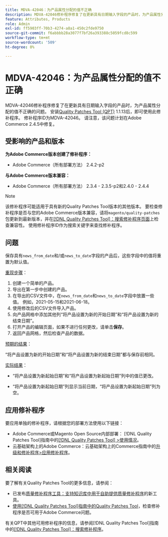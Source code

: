 ```yaml
---
title: MDVA-42046：为产品属性分配的值不正确
description: MDVA-42046修补程序修复了在更新具有日期输入字段的产品时，为产品属性分配的值不正确的问题。 安装[Quality Patches Tool (QPT)](https://experienceleague.adobe.com/en/docs/commerce-knowledge-base/kb/announcements/commerce-announcements/magento-quality-patches-released-new-tool-to-self-serve-quality-patches) 1.1.13后，即可使用此修补程序。 修补程序ID为MDVA-42046。 请注意，该问题计划在Adobe Commerce 2.4.5中修复。
feature: Attributes, Products
role: Admin
exl-id: ff5903ff-70b3-4274-a8a1-450c2fde9750
source-git-commit: f6abbbb28a3077f7bf26a393388c5059fcd8c599
workflow-type: tm+mt
source-wordcount: '509'
ht-degree: 0%

---
```


# MDVA-42046：为产品属性分配的值不正确

MDVA-42046修补程序修复了在更新具有日期输入字段的产品时，为产品属性分配的值不正确的问题。 安装[Quality Patches Tool (QPT)](https://experienceleague.adobe.com/en/docs/commerce-knowledge-base/kb/announcements/commerce-announcements/magento-quality-patches-released-new-tool-to-self-serve-quality-patches) 1.1.13后，即可使用此修补程序。 修补程序ID为MDVA-42046。 请注意，该问题计划在Adobe Commerce 2.4.5中修复。

## 受影响的产品和版本

**为Adobe Commerce版本创建了修补程序：**

* Adobe Commerce（所有部署方法） 2.4.2-p2

**与Adobe Commerce版本兼容：**

* Adobe Commerce（所有部署方法） 2.3.4 - 2.3.5-p2和2.4.0 - 2.4.4

>[!NOTE]
>
>该修补程序可能适用于具有新的Quality Patches Tool版本的其他版本。 要检查修补程序是否与您的Adobe Commerce版本兼容，请将`magento/quality-patches`包更新到最新版本，并在[[!DNL Quality Patches Tool]：搜索修补程序页面](https://experienceleague.adobe.com/en/docs/commerce-knowledge-base/kb/announcements/commerce-announcements/magento-quality-patches-released-new-tool-to-self-serve-quality-patches)上检查兼容性。 使用修补程序ID作为搜索关键字来查找修补程序。

## 问题

保存具有`news_from_date`和/或`news_to_date`字段的产品后，这些字段中的值将重置为默认值。

<u>重现步骤</u>：

1. 创建一个简单的产品。
1. 导出在第一步中创建的产品。
1. 在导出的CSV文件中，在`news_from_date`和`news_to_date`字段中放置一些值。 例如，2021-05-15和2021-06-18。
1. 使用修改后的CSV文件导入产品。
1. 向产品网格中添加其他列“将产品设置为新的开始日期”和“将产品设置为新的结束日期”。
1. 打开产品的编辑页面，如果不进行任何更改，请单击&#x200B;**保存**。
1. 返回产品网格，然后检查产品的数据。

<u>预期的结果</u>：

“将产品设置为新的开始日期”和“将产品设置为新的结束日期”都与保存前相同。

<u>实际结果</u>：

* “将产品设置为新起始日期”和“将产品设置为新起始日期”列中的值已更改。

* “将产品设置为新起始日期”列显示当前日期，“将产品设置为新起始日期”列为空。

## 应用修补程序

要应用单独的修补程序，请根据您的部署方法使用以下链接：

* Adobe Commerce或Magento Open Source内部部署： [!DNL Quality Patches Tool]指南中的[[!DNL Quality Patches Tool] >使用情况](/help/tools/quality-patches-tool/usage.md)。
* 云基础架构上的Adobe Commerce：云基础架构上的Commerce指南中的[升级和修补程序>应用修补程序](https://experienceleague.adobe.com/docs/commerce-cloud-service/user-guide/develop/upgrade/apply-patches.html)。

## 相关阅读

要了解有关Quality Patches Tool的更多信息，请参阅：

* 已发布[质量修补程序工具：支持知识库中用于自助提供质量修补程序](https://experienceleague.adobe.com/en/docs/commerce-knowledge-base/kb/announcements/commerce-announcements/magento-quality-patches-released-new-tool-to-self-serve-quality-patches)的新工具。
* [使用[!DNL Quality Patches Tool]指南中的Quality Patches Tool](/help/tools/quality-patches-tool/patches-available-in-qpt/check-patch-for-magento-issue-with-magento-quality-patches.md)，检查修补程序是否可用于Adobe Commerce问题。

有关QPT中其他可用修补程序的信息，请参阅[!DNL Quality Patches Tool]指南中的[[!DNL Quality Patches Tool]：搜索修补程序](https://experienceleague.adobe.com/tools/commerce-quality-patches/index.html)。
